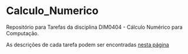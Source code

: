 # Calculo_Numerico
Repositório para Tarefas da disciplina DIM0404 - Cálculo Numérico para Computação. 

As descrições de cada tarefa podem ser encontradas [nesta página](http://dimap.ufrn.br/~rafaelbg/numericalAnalysisTasks.html)